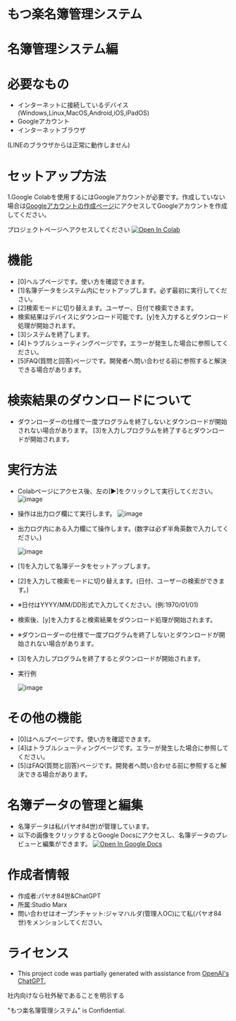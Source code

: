 # もつ楽名簿管理システム

# 名簿管理システム編
# 必要なもの

* インターネットに接続しているデバイス(Windows,Linux,MacOS,Android,iOS,iPadOS)
* Googleアカウント
* インターネットブラウザ

(LINEのブラウザからは正常に動作しません)

# セットアップ方法

1.Google Colabを使用するにはGoogleアカウントが必要です。作成していない場合は[Googleアカウントの作成ページ](https://accounts.google.com/v3/signin/identifier?continue=https%3A%2F%2Fwww.google.com%2F%3Fptid%3D19027681%26ptt%3D8%26fpts%3D0&ec=futura_hpp_co_si_001_p&ifkv=AeZLP9-8IyIvSvK7adppDJzxCQmDUWDLztl_hHNhpQlEfdvd0OMlZNmS46th0pj6tbldYKSGlhvESw&flowName=GlifWebSignIn&flowEntry=ServiceLogin&dsh=S-821299437%3A1736301879681893&ddm=1)にアクセスしてGoogleアカウントを作成してください。

プロジェクトページへアクセスしてください
 [![Open In Colab](https://colab.research.google.com/assets/colab-badge.svg)](https://colab.research.google.com/drive/1HmqVV9T11W9te8m_vshk31-aTta1NnkM?usp=sharing)

 # 機能
 * [0]ヘルプページです。使い方を確認できます。
 * [1]名簿データをシステム内にセットアップします。必ず最初に実行してください。
 * [2]検索モードに切り替えます。ユーザー、日付で検索できます。
 * 検索結果はデバイスにダウンロード可能です。[y]を入力するとダウンロード処理が開始されます。
 * [3]システムを終了します。
 * [4]トラブルシューティングページです。エラーが発生した場合に参照してください。
 * [5]FAQ(質問と回答)ページです。開発者へ問い合わせる前に参照すると解決できる場合があります。

 #   検索結果のダウンロードについて
 * ダウンローダーの仕様で一度プログラムを終了しないとダウンロードが開始されない場合があります。
   [3]を入力しプログラムを終了するとダウンロードが開始されます。

 # 実行方法
 * Colabページにアクセス後、左の[▶]をクリックして実行してください。
![image](https://github.com/X1288664/Member-Analysis/blob/main/start.jpg)
 * 操作は出力ログ欄にて実行します。
 ![image](https://github.com/X1288664/Member-Analysis/blob/main/Run.jpg)
 * 出力ログ内にある入力欄にて操作します。(数字は必ず半角英数で入力してください。)

    ![image](https://github.com/X1288664/Member-Analysis/blob/main/number%20input.jpg)
 * [1]を入力して名簿データをセットアップします。
 * [2]を入力して検索モードに切り替えます。(日付、ユーザーの検索ができます。)
 * ※日付はYYYY/MM/DD形式で入力してください。(例:1970/01/01)
 * 検索後、[y]を入力すると検索結果をダウンロード処理が開始されます。
 * ※ダウンローダーの仕様で一度プログラムを終了しないとダウンロードが開始されない場合があります。
 * [3]を入力しプログラムを終了するとダウンロードが開始されます。

 
 * 実行例
   
   ![image](https://github.com/X1288664/Member-Analysis/blob/main/info.jpg)

# その他の機能
* [0]はヘルプページです。使い方を確認できます。
* [4]はトラブルシューティングページです。エラーが発生した場合に参照してください。
* [5]はFAQ(質問と回答)ページです。開発者へ問い合わせる前に参照すると解決できる場合があります。

# 名簿データの管理と編集
 * 名簿データは私(パヤオ84世)が管理しています。
 * 以下の画像をクリックするとGoogle Docsにアクセスし、名簿データのプレビューと編集ができます。
 [![Open In Google Docs](https://github.com/X1288664/Member-Analysis/blob/main/Docs.png)](https://docs.google.com/document/d/1W3VyRMkS848heqvhlVJeQ791_u12d8UePjFlBrIzHps/edit?usp=sharing)

# 作成者情報

* 作成者:パヤオ84世&ChatGPT
* 所属:Studio Marx
* 問い合わせはオープンチャット:ジャマハルダ(管理人OC)にて私(パヤオ84世)をメンションしてください。

# ライセンス

* This project code was partially generated with assistance from [OpenAI's ChatGPT.](https://chatgpt.com/)

社内向けなら社外秘であることを明示する

"もつ楽名簿管理システム" is Confidential.
